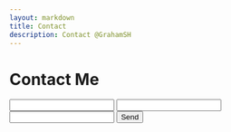```yaml
---
layout: markdown
title: Contact
description: Contact @GrahamSH
---
```


# Contact Me
<form action="https://getform.io/f/8cf2d7d8-dc8d-4e8e-b955-ffef0907b10a" method="POST">

  <input type="text" name="name">
  <input type="email" name="email">
  <input type="text" name="message">
  <button type="submit">Send</button>

</form>
